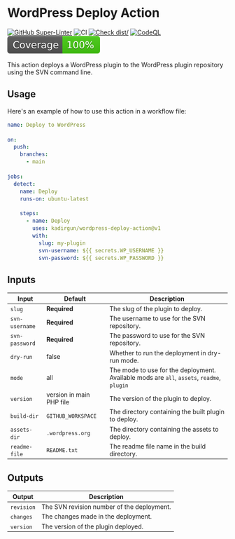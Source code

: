 # WordPress Deploy Action

[![GitHub Super-Linter](https://github.com/kadirgun/wordpress-deploy-action/actions/workflows/linter.yml/badge.svg)](https://github.com/super-linter/super-linter)
![CI](https://github.com/kadirgun/wordpress-deploy-action/actions/workflows/ci.yml/badge.svg)
[![Check dist/](https://github.com/kadirgun/wordpress-deploy-action/actions/workflows/check-dist.yml/badge.svg)](https://github.com/kadirgun/wordpress-deploy-action/actions/workflows/check-dist.yml)
[![CodeQL](https://github.com/kadirgun/wordpress-deploy-action/actions/workflows/codeql-analysis.yml/badge.svg)](https://github.com/kadirgun/wordpress-deploy-action/actions/workflows/codeql-analysis.yml)
[![Coverage](./badges/coverage.svg)](./badges/coverage.svg)

This action deploys a WordPress plugin to the WordPress plugin repository using
the SVN command line.

## Usage

Here's an example of how to use this action in a workflow file:

```yaml
name: Deploy to WordPress

on:
  push:
    branches:
      - main

jobs:
  detect:
    name: Deploy
    runs-on: ubuntu-latest

    steps:
      - name: Deploy
        uses: kadirgun/wordpress-deploy-action@v1
        with:
          slug: my-plugin
          svn-username: ${{ secrets.WP_USERNAME }}
          svn-password: ${{ secrets.WP_PASSWORD }}
```

## Inputs

| Input          | Default                  | Description                                                                                |
| -------------- | ------------------------ | ------------------------------------------------------------------------------------------ |
| `slug`         | **Required**             | The slug of the plugin to deploy.                                                          |
| `svn-username` | **Required**             | The username to use for the SVN repository.                                                |
| `svn-password` | **Required**             | The password to use for the SVN repository.                                                |
| `dry-run`      | false                    | Whether to run the deployment in dry-run mode.                                             |
| `mode`         | all                      | The mode to use for the deployment. Available mods are `all`, `assets`, `readme`, `plugin` |
| `version`      | version in main PHP file | The version of the plugin to deploy.                                                       |
| `build-dir`    | `GITHUB_WORKSPACE`       | The directory containing the built plugin to deploy.                                       |
| `assets-dir`   | `.wordpress.org`         | The directory containing the assets to deploy.                                             |
| `readme-file`  | `README.txt`             | The readme file name in the build directory.                                               |

## Outputs

| Output     | Description                                |
| ---------- | ------------------------------------------ |
| `revision` | The SVN revision number of the deployment. |
| `changes`  | The changes made in the deployment.        |
| `version`  | The version of the plugin deployed.        |
